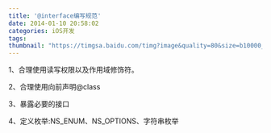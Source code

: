 ```yaml
---
title: '@interface编写规范'
date: 2014-01-10 20:58:02
categories: iOS开发
tags:
thumbnail: "https://timgsa.baidu.com/timg?image&quality=80&size=b10000_10000&sec=1515665308&di=c47dba565aa9965eb524c6b306ffce50&src=http://img.zcool.cn/community/0144c457b4f79d0000018c1b26b075.jpg"
---
```


1、合理使用读写权限以及作用域修饰符。

2、合理使用向前声明@class

3、暴露必要的接口

4、定义枚举:NS_ENUM、NS_OPTIONS、字符串枚举






